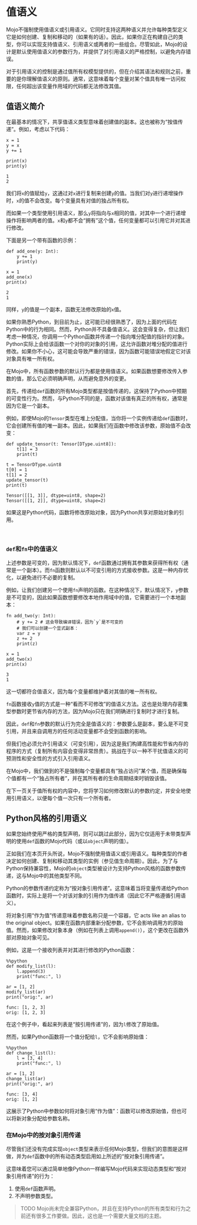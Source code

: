 # 值语义
Mojo不强制使用值语义或引用语义。它同时支持这两种语义并允许每种类型定义它是如何创建、复制和移动的（如果有的话）。因此，如果你正在构建自己的类型，你可以实现支持值语义、引用语义或两者的一些组合。尽管如此，Mojo的设计是默认使用值语义的参数行为，并提供了对引用语义的严格控制，以避免内存错误。

对于引用语义的控制是通过值所有权模型提供的，但在介绍其语法和规则之前，重要的是你理解值语义的原则。通常，这意味着每个变量对某个值具有唯一访问权限，任何超出该变量作用域的代码都无法修改其值。

## 值语义简介

在最基本的情况下，共享值语义类型意味着创建值的副本。这也被称为“按值传递”。例如，考虑以下代码：

```mojo
x = 1
y = x
y += 1

print(x)
print(y)
```

    1
    2

我们将`x`的值赋给`y`，这通过对`x`进行复制来创建`y`的值。当我们对`y`进行递增操作时，`x`的值不会改变。每个变量具有对值的独占所有权。

而如果一个类型使用引用语义，那么`y`将指向与`x`相同的值，对其中一个进行递增操作将影响两者的值。`x`和`y`都不会“拥有”这个值，任何变量都可以引用它并对其进行修改。

下面是另一个带有函数的示例：

```mojo
def add_one(y: Int):
    y += 1
    print(y)

x = 1
add_one(x)
print(x)
```

    2
    1

同样，`y`的值是一个副本，函数无法修改原始的`x`值。

如果你熟悉Python，到目前为止，这可能已经很熟悉了，因为上面的代码在Python中的行为相同。然而，Python并不具备值语义。这会变得复杂，但让我们考虑一种情况，你调用一个Python函数并传递一个指向堆分配值的指针的对象。Python实际上会给该函数一个对你的对象的引用，这允许函数对堆分配的值进行修改。如果你不小心，这可能会导致严重的错误，因为函数可能错误地假定它对该对象具有唯一所有权。

在Mojo中，所有函数参数的默认行为都是使用值语义。如果函数想要修改传入参数的值，那么它必须明确声明，从而避免意外的变更。

首先，传递给`def`函数的所有Mojo类型都是按值传递的，这保持了Python中预期的可变性行为。然而，与Python不同的是，函数对该值有真正的所有权，通常是因为它是一个副本。

例如，即使Mojo的`Tensor`类型在堆上分配值，当你将一个实例传递给`def`函数时，它会创建所有值的唯一副本。因此，如果我们在函数中修改该参数，原始值不会改变：

```mojo
def update_tensor(t: Tensor[DType.uint8]):
    t[1] = 3
    print(t)

t = TensorDType.uint8
t[0] = 1
t[1] = 2
update_tensor(t)
print(t)
```

    Tensor([[1, 3]], dtype=uint8, shape=2)
    Tensor([[1, 2]], dtype=uint8, shape=2)

如果这是Python代码，函数将修改原始对象，因为Python共享对原始对象的引用。

<span style=color:#fff0>&#77;&#111;&#106;&#111;&#20013;&#25991;&#32593;&#65306;&#109;&#111;&#106;&#111;&#99;&#110;&#46;&#111;&#114;&#103;&#10;&#77;&#111;&#106;&#111;&#32;&#68;&#101;&#118;&#31038;&#21306;&#65306;&#109;&#111;&#106;&#111;&#111;&#46;&#111;&#114;&#103;</span>

### `def`和`fn`中的值语义

上述参数是可变的，因为默认情况下，`def`函数通过拥有其参数来获得所有权（通常是一个副本）。而`fn`函数则默认以不可变引用的方式接收参数。这是一种内存优化，以避免进行不必要的复制。

例如，让我们创建另一个使用`fn`声明的函数。在这种情况下，默认情况下，`y`参数是不可变的，因此如果函数想要修改本地作用域中的值，它需要进行一个本地副本：

```mojo
fn add_two(y: Int):
    # y += 2 # 这会导致编译错误，因为`y`是不可变的
    # 我们可以创建一个显式副本：
    var z = y
    z += 2
    print(z)

x = 1
add_two(x)
print(x)
```

    3
    1

这一切都符合值语义，因为每个变量都维护着对其值的唯一所有权。

`fn`函数接收`y`值的方式是一种“看而不可修改”的值语义方法。这也是处理内存密集型参数时更节省内存的方法，因为Mojo只在我们明确进行复制时才进行复制。

因此，`def`和`fn`参数的默认行为完全是值语义的：参数要么是副本，要么是不可变引用，并且来自调用方的任何活动变量都不会受到函数的影响。

但我们也必须允许引用语义（可变引用），因为这是我们构建高性能和节省内存的程序的方式（复制所有内容会变得非常昂贵）。挑战在于以一种不干扰值语义的可预测性和安全性的方式引入引用语义。

在Mojo中，我们做到的不是强制每个变量都具有“独占访问”某个值，而是确保每个值都有一个“独占所有者”，并在其所有者的生命周期结束时销毁该值。

在下一页关于值所有权的内容中，您将学习如何修改默认的参数约定，并安全地使用引用语义，以便每个值一次只有一个所有者。

## Python风格的引用语义

如果您始终使用严格的类型声明，则可以跳过此部分，因为它仅适用于未带类型声明的使用`def`函数的Mojo代码（或以`object`声明的值）。

正如我们在本页开头所说，Mojo不强制使用值语义或引用语义。每种类型的作者决定如何创建、复制和移动其类型的实例（参见值生命周期）。因此，为了与Python保持兼容性，Mojo的`object`类型被设计为支持Python风格的函数参数传递，这与Mojo中的其他类型不同。

Python的参数传递约定称为“按对象引用传递”。这意味着当将变量传递给Python函数时，实际上是将一个对该对象的引用作为值传递（因此它不严格遵循引用语义）。

将对象引用“作为值”传递意味着参数名称只是一个容器，它 acts like an alias to the original object。如果在函数内部重新分配参数，它不会影响调用方的原始值。然而，如果修改对象本身（例如在列表上调用`append()`），这个更改在函数外部对原始对象可见。

例如，这是一个接收列表并对其进行修改的Python函数：


```mojo
%%python
def modify_list(l):
    l.append(3)
    print("func:", l)

ar = [1, 2]
modify_list(ar)
print("orig:", ar)
```

    func: [1, 2, 3]
    orig: [1, 2, 3]
    

在这个例子中，看起来列表是“按引用传递”的，因为`l`修改了原始值。

然而，如果Python函数将一个值分配给`l`，它不会影响原始值：


```mojo
%%python
def change_list(l):
    l = [3, 4]
    print("func:", l)

ar = [1, 2]
change_list(ar)
print("orig:", ar)
```

    func: [3, 4]
    orig: [1, 2]
    

这展示了Python中参数如何将对象引用“作为值”：函数可以修改原始值，但也可以将新对象分配给参数名称。

### 在Mojo中的按对象引用传递

尽管我们还没有完成实现`object`类型来表示任何Mojo类型，但我们的意图是这样做，并为`def`函数中的所有动态类型启用如上所述的“按对象引用传递”。

这意味着您可以通过简单地像Python一样编写Mojo代码来实现动态类型和“按对象引用传递”的行为：

1. 使用`def`函数声明。
2. 不声明参数类型。

> TODO
> Mojo尚未完全兼容Python，并且在支持Python的所有类型和行为之前还有很多工作要做。因此，这也是一个需要大量文档的主题。

<span style=color:#fff0>&#77;&#111;&#106;&#111;&#20013;&#25991;&#32593;&#65306;&#109;&#111;&#106;&#111;&#99;&#110;&#46;&#111;&#114;&#103;&#10;&#77;&#111;&#106;&#111;&#32;&#68;&#101;&#118;&#31038;&#21306;&#65306;&#109;&#111;&#106;&#111;&#111;&#46;&#111;&#114;&#103;</span>



